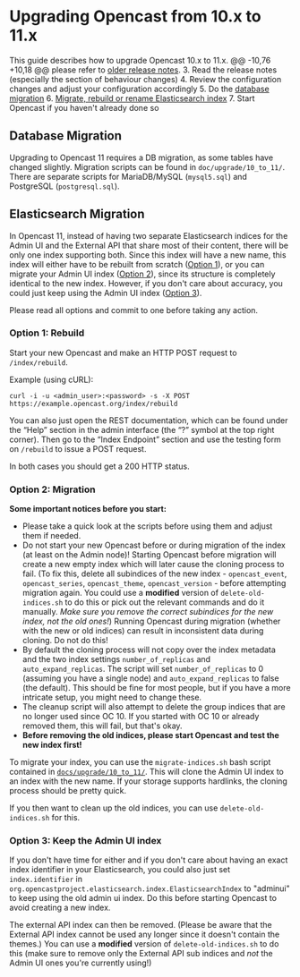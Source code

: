 Upgrading Opencast from 10.x to 11.x
===================================

This guide describes how to upgrade Opencast 10.x to 11.x.
@@ -10,76 +10,18 @@ please refer to [older release notes](https://docs.opencast.org).
3. Read the release notes (especially the section of behaviour changes)
4. Review the configuration changes and adjust your configuration accordingly
5. Do the [database migration](#database-migration)
6. [Migrate, rebuild or rename Elasticsearch index](#elasticsearch-migration)
7. Start Opencast if you haven't already done so

Database Migration
------------------

Upgrading to Opencast 11 requires a DB migration, as some tables have changed slightly.
Migration scripts can be found in `doc/upgrade/10_to_11/`.
There are separate scripts for MariaDB/MySQL (`mysql5.sql`) and PostgreSQL (`postgresql.sql`).

Elasticsearch Migration
-----------------------

In Opencast 11, instead of having two separate Elasticsearch indices for the Admin UI and the External API that share
most of their content, there will be only one index supporting both. Since this index will have a new name, this index
will either have to be rebuilt from scratch ([Option 1](#option-1-rebuild)), or you can migrate your Admin UI index
([Option 2](#option-2-migration)), since its structure is completely identical to the new index.
However, if you don't care about accuracy, you could just keep using the Admin UI index
([Option 3](#option-3-keep-the-admin-ui-index)).

Please read all options and commit to one before taking any action.

### Option 1: Rebuild

Start your new Opencast and make an HTTP POST request to `/index/rebuild`.

Example (using cURL):

    curl -i -u <admin_user>:<password> -s -X POST https://example.opencast.org/index/rebuild

You can also just open the REST documentation, which can be found under the “Help” section in the admin interface (the
“?” symbol at the top right corner). Then go to the “Index Endpoint” section and use the testing form on
`/rebuild` to issue a POST request.

In both cases you should get a 200 HTTP status.

### Option 2: Migration

**Some important notices before you start:**

- Please take a quick look at the scripts before using them and adjust them if needed.
- Do not start your new Opencast before or during migration of the index (at least on the Admin node)!
  Starting Opencast before migration will create a new empty index which will later cause the cloning process to fail.
  (To fix this, delete all subindices of the new index - `opencast_event`, `opencast_series`, `opencast_theme`,
  `opencast_version` - before attempting migration again. You could use a **modified** version of
  `delete-old-indices.sh` to do this or pick out the relevant commands and do it manually.
  *Make sure you remove the correct subindices for the new index, not the old ones!*)
  Running Opencast during migration (whether with the new or old indices) can result in inconsistent data during
  cloning. Do not do this!
- By default the cloning process will not copy over the index metadata and the two index settings `number_of_replicas`
  and `auto_expand_replicas`. The script will set `number_of_replicas` to 0 (assuming you have a single node) and
  `auto_expand_replicas` to false (the default). This should be fine for most people, but if you have a more intricate
  setup, you might need to change these.
- The cleanup script will also attempt to delete the group indices that are no longer used since OC 10. If you started
with OC 10 or already removed them, this will fail, but that's okay.
- **Before removing the old indices, please start Opencast and test the new index first!**

To migrate your index, you can use the `migrate-indices.sh` bash script contained in
[`docs/upgrade/10_to_11/`](https://github.com/opencast/opencast/blob/develop/docs/upgrade/10_to_11/).
This will clone the Admin UI index to an index with the new name. If your storage supports hardlinks, the cloning
process should be pretty quick.

If you then want to clean up the old indices, you can use `delete-old-indices.sh` for this.

### Option 3: Keep the Admin UI index

If you don't have time for either and if you don't care about having an exact index identifier in your Elasticsearch,
you could also just set `index.identifier` in `org.opencastproject.elasticsearch.index.ElasticsearchIndex` to "adminui"
to keep using the old admin ui index. Do this before starting Opencast to avoid creating a new index.

The external API index can then be removed. (Please be aware that the External API index cannot be used any longer since
it doesn't contain the themes.) You can use a **modified** version of `delete-old-indices.sh` to do this (make sure
to remove only the External API sub indices and _not_ the Admin UI ones you're currently using!)
